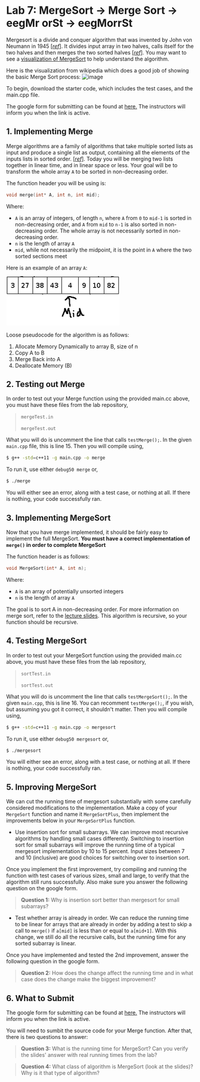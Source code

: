 # Lab 7: MergeSort -> Merge Sort -> eegMr orSt -> eegMorrSt

Mergesort is a divide and conquer algorithm that was invented by John von Neumann in 1945 [[*ref*](https://en.wikipedia.org/wiki/Merge_sort)]. It divides input array in two halves, calls itself for the two halves and then merges the two sorted halves [[*ref*](http://www.geeksforgeeks.org/merge-sort/)]. You may want to see a [visualization of MergeSort](https://www.cs.usfca.edu/~galles/visualization/ComparisonSort.html) to help understand the algorithm.

Here is the visualization from wikipedia which does a good job of showing the basic Merge Sort process:
![image](https://upload.wikimedia.org/wikipedia/commons/c/cc/Merge-sort-example-300px.gif)

To begin, download the starter code, which includes the test cases, and the main.cpp file.

The google form for submitting can be found at [here.](https://goo.gl/forms/698FDcXRPttM5q6b2) The instructors will inform you when the link is active.

## 1. Implementing Merge

Merge algorithms are a family of algorithms that take multiple sorted lists as input and produce a single list as output, containing all the elements of the inputs lists in sorted order. [[*ref*](https://en.wikipedia.org/wiki/Merge_algorithm)]. Today you will be merging two lists together in linear time, and in linear space or less. Your goal will be to transform the whole array `A` to be sorted in non-decreasing order.

The function header you will be using is:

```c++
void merge(int* A, int n, int mid);
```

Where:

* `A` is an array of integers, of length `n`, where `A` from `0` to `mid-1` is sorted in non-decreasing order, and `A` from `mid` to `n-1` is also sorted in non-decreasing order. The whole array is not necessarily sorted in non-decreasing order.
* `n` is the length of array `A`
* `mid`, while not necessarily the midpoint, it is the point in `A` where the two sorted sections meet

Here is an example of an array `A`:

![Example Pic](/lab-07/array.png?raw=true "Example Array") 

Loose pseudocode for the algorithm is as follows:

1. Allocate Memory Dynamically to array B, size of n
2. Copy A to B
3. Merge Back into A
4. Deallocate Memory (B)


## 2. Testing out Merge

In order to test out your Merge function using the provided main.cc above, you must have these files from the lab repository,

> `mergeTest.in`
> 
> `mergeTest.out`

What you will do is uncomment the line that calls `testMerge();`. In the given `main.cpp` file, this is line 15. Then you will compile using,

```bash
$ g++ -std=c++11 -g main.cpp -o merge
```

To run it, use either `debug50 merge` or,

```bash
$ ./merge
```

You will either see an error, along with a test case, or nothing at all. If there is nothing, your code successfully ran.


## 3. Implementing MergeSort

Now that you have merge implemented, it should be fairly easy to implement the full MergeSort. **You must have a correct implementation of `merge()` in order to complete MergeSort**

The function header is as follows:

```c++
void MergeSort(int* A, int n);
```

Where:

* `A` is an array of potentially unsorted integers
* `n` is the length of array `A`

The goal is to sort A in non-decreasing order. For more information on merge sort, refer to the [lecture slides](http://homepage.cs.uri.edu/~malvarez/teaching/212-f17/files/lecture-10-mergesort.key.pdf). This algorithm is recursive, so your function should be recursive.

## 4. Testing MergeSort

In order to test out your MergeSort function using the provided main.cc above, you must have these files from the lab repository,

> `sortTest.in`
> 
> `sortTest.out`

What you will do is uncomment the line that calls `testMergeSort();`. In the given `main.cpp`, this is line 16. You can recomment `testMerge();`, if you wish, but assuming you got it correct, it shouldn't matter. Then you will compile using,

```bash
$ g++ -std=c++11 -g main.cpp -o mergesort
```

To run it, use either `debug50 mergesort` or,

```bash
$ ./mergesort
```

You will either see an error, along with a test case, or nothing at all. If there is nothing, your code successfully ran.

## 5. Improving MergeSort

We can cut the running time of mergesort substantially with some carefully considered modifications to the implementation. Make a copy of your `MergeSort` function and name it `MergeSortPlus`, then implement the improvements below in your `MergeSortPlus` function.

* Use insertion sort for small subarrays. We can improve most recursive algorithms by handling small cases differently. Switching to insertion sort for small subarrays will improve the running time of a typical mergesort implementation by 10 to 15 percent. Input sizes between 7 and 10 (inclusive) are good choices for switching over to insertion sort.

Once you implement the first improvement, try compiling and running the function with test cases of various sizes, small and large, to verify that the algorithm still runs successfully. Also make sure you answer the following question on the google form.

> **Question 1:** Why is insertion sort better than mergesort for small subarrays?

* Test whether array is already in order. We can reduce the running time to be linear for arrays that are already in order by adding a test to skip a call to `merge()` if `a[mid]` is less than or equal to `a[mid+1]`. With this change, we still do all the recursive calls, but the running time for any sorted subarray is linear.

Once you have implemented and tested the 2nd improvement, answer the following question in the google form.

> **Question 2:** How does the change affect the running time and in what case does the change make the biggest improvement?


## 6. What to Submit

The google form for submitting can be found at [here.](https://goo.gl/forms/698FDcXRPttM5q6b2) The instructors will inform you when the link is active.

You will need to sumbit the source code for your Merge function. After that, there is two questions to answer:

> **Question 3:** What is the running time for MergeSort? Can you verify the slides' answer with real running times from the lab?

> **Question 4:** What class of algorithm is MergeSort (look at the slides)? Why is it that type of algorithm?
